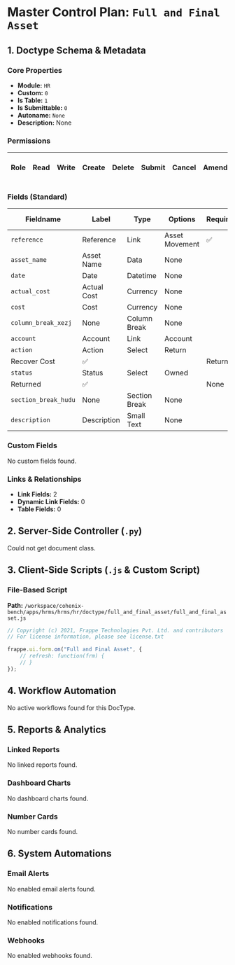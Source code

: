 # Master Control Plan: `Full and Final Asset`

## 1. Doctype Schema & Metadata

### Core Properties
- **Module:** `HR`
- **Custom:** `0`
- **Is Table:** `1`
- **Is Submittable:** `0`
- **Autoname:** `None`
- **Description:** None

### Permissions
| Role | Read | Write | Create | Delete | Submit | Cancel | Amend | Report | Import | Export | Print | Email | Share | Set User Perms |
|---|---|---|---|---|---|---|---|---|---|---|---|---|---|---|


### Fields (Standard)
| Fieldname | Label | Type | Options | Required | Hidden | Read Only | Default | Description |
|---|---|---|---|---|---|---|---|---|
| `reference` | Reference | Link | Asset Movement | ✅ |  | ✅ | None | None |
| `asset_name` | Asset Name | Data | None |  |  | ✅ | None | None |
| `date` | Date | Datetime | None |  |  | ✅ | None | None |
| `actual_cost` | Actual Cost | Currency | None |  |  | ✅ | None | None |
| `cost` | Cost | Currency | None |  |  |  | None | None |
| `column_break_xezj` | None | Column Break | None |  |  |  | None | None |
| `account` | Account | Link | Account |  |  |  | None | None |
| `action` | Action | Select | Return
Recover Cost | ✅ |  |  | Return | None |
| `status` | Status | Select | Owned
Returned | ✅ |  |  | None | None |
| `section_break_hudu` | None | Section Break | None |  |  |  | None | None |
| `description` | Description | Small Text | None |  |  |  | None | None |


### Custom Fields
No custom fields found.


### Links & Relationships
- **Link Fields:** 2
- **Dynamic Link Fields:** 0
- **Table Fields:** 0

## 2. Server-Side Controller (`.py`)
Could not get document class.


## 3. Client-Side Scripts (`.js` & Custom Script)
### File-Based Script
**Path:** `/workspace/cohenix-bench/apps/hrms/hrms/hr/doctype/full_and_final_asset/full_and_final_asset.js`
```javascript
// Copyright (c) 2021, Frappe Technologies Pvt. Ltd. and contributors
// For license information, please see license.txt

frappe.ui.form.on("Full and Final Asset", {
	// refresh: function(frm) {
	// }
});

```




## 4. Workflow Automation
No active workflows found for this DocType.


## 5. Reports & Analytics
### Linked Reports
No linked reports found.


### Dashboard Charts
No dashboard charts found.


### Number Cards
No number cards found.


## 6. System Automations
### Email Alerts
No enabled email alerts found.


### Notifications
No enabled notifications found.


### Webhooks
No enabled webhooks found.
